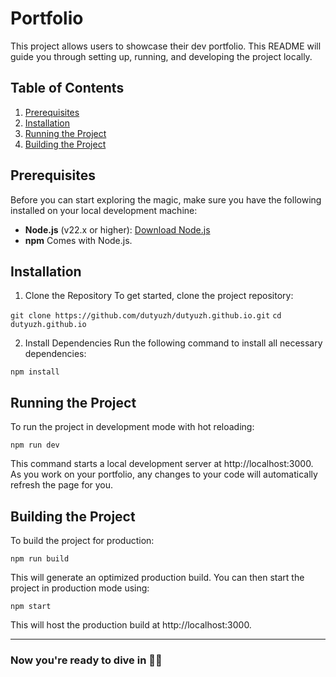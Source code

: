 # Portfolio
This project allows users to showcase their dev portfolio. This README will guide you through setting up, running, and developing the project locally.

## Table of Contents
1. [Prerequisites](#prerequisites)
2. [Installation](#installation)
3. [Running the Project](#running-the-project)
3. [Building the Project](#building-the-project)

## Prerequisites

Before you can start exploring the magic, make sure you have the following installed on your local development machine:

- **Node.js** (v22.x or higher): [Download Node.js](https://nodejs.org/en/download/)
- **npm** Comes with Node.js. 


## Installation

1. Clone the Repository
To get started, clone the project repository:

`git clone https://github.com/dutyuzh/dutyuzh.github.io.git`
`cd dutyuzh.github.io`

2. Install Dependencies
Run the following command to install all necessary dependencies:

`npm install`

## Running the Project
To run the project in development mode with hot reloading:

`npm run dev`

This command starts a local development server at http://localhost:3000. As you work on your portfolio, any changes to your code will automatically refresh the page for you.

## Building the Project
To build the project for production:

`npm run build`

This will generate an optimized production build. You can then start the project in production mode using:

`npm start`

This will host the production build at http://localhost:3000.

---
### Now you're ready to dive in 🏰✨